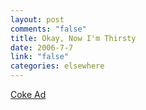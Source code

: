```yaml
--- 
layout: post
comments: "false"
title: Okay, Now I'm Thirsty
date: 2006-7-7
link: "false"
categories: elsewhere
---
```

<a href="http://motionographer.com/media/psyop_coke_0606.mov" title="Coke Ad">Coke Ad</a>
